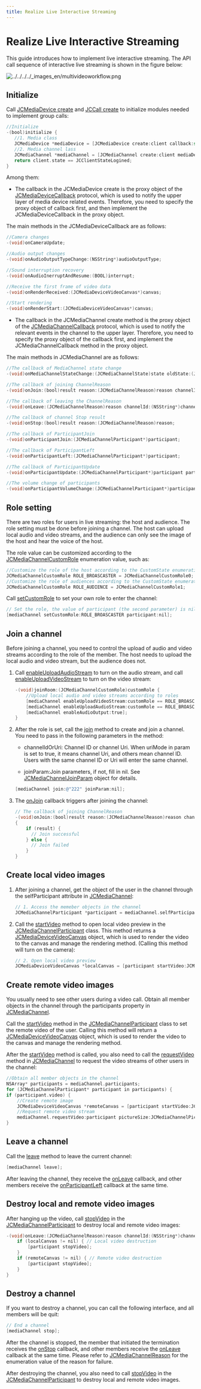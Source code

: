 ```yaml
---
title: Realize Live Interactive Streaming
---
```

# Realize Live Interactive Streaming

This guide introduces how to implement live interactive streaming. The
API call sequence of interactive live streaming is shown in the figure
below:

![../../../../\_images_en/multivideoworkflow.png](../../../../_images_en/multivideoworkflow.png)

## Initialize

Call [JCMediaDevice
create](/portal/reference/V2.1/ios/Classes/JCMediaDevice.html#//api/name/create:callback:)
and [JCCall
create](/portal/reference/V2.1/ios/Classes/JCCall.html#//api/name/create:mediaDevice:callback:)
to initialize modules needed to implement group calls:

``````objectivec
//Initialize
-(bool)initialize {
   //1. Media class
   JCMediaDevice *mediaDevice = [JCMediaDevice create:client callback:self];
   //2. Media channel lass
   JCMediaChannel *mediaChannel = [JCMediaChannel create:client mediaDevice:mediaDevice callback:self];
   return client.state == JCClientStateLogined;
}
``````

Among them:

- The callback in the JCMediaDevice create is the proxy object of the
    [JCMediaDeviceCallback](/portal/reference/V2.1/ios/Protocols/JCMediaDeviceCallback.html)
    protocol, which is used to notify the upper layer of media device
    related events. Therefore, you need to specify the proxy object of
    callback first, and then implement the JCMediaDeviceCallback in the
    proxy object.

The main methods in the JCMediaDeviceCallback are as follows:

``````objectivec
//Camera changes
-(void)onCameraUpdate;

//Audio output changes
-(void)onAudioOutputTypeChange:(NSString*)audioOutputType;

//Sound interruption recovery
-(void)onAudioInerruptAndResume:(BOOL)interrupt;

//Receive the first frame of video data
-(void)onRenderReceived:(JCMediaDeviceVideoCanvas*)canvas;

//Start rendering
-(void)onRenderStart:(JCMediaDeviceVideoCanvas*)canvas;
``````

- The callback in the JCMediaChannel create method is the proxy object
    of the
    [JCMediaChannelCallback](/portal/reference/V2.1/ios/Protocols/JCMediaChannelCallback.html)
    protocol, which is used to notify the relevant events in the channel
    to the upper layer. Therefore, you need to specify the proxy object
    of the callback first, and implement the JCMediaChannelCallback
    method in the proxy object.

The main methods in JCMediaChannel are as follows:

``````objectivec
//The callback of MediaChannel state change
-(void)onMediaChannelStateChange:(JCMediaChannelState)state oldState:(JCMediaChannelState)oldState;

//The callback of joining ChannelReason
-(void)onJoin:(bool)result reason:(JCMediaChannelReason)reason channelId:(NSString*)channelId;

//The callback of leaving the ChannelReason
-(void)onLeave:(JCMediaChannelReason)reason channelId:(NSString*)channelId;

//The callback of channel Stop result
-(void)onStop:(bool)result reason:(JCMediaChannelReason)reason;

//The callback of ParticipantJoin
-(void)onParticipantJoin:(JCMediaChannelParticipant*)participant;

//The callback of ParticipantLeft
-(void)onParticipantLeft:(JCMediaChannelParticipant*)participant;

//The callback of ParticipantUpdate
-(void)onParticipantUpdate:(JCMediaChannelParticipant*)participant participantChangeParam:(JCMediaChannelParticipantChangeParam *)participantChangeParam;

//The volume change of participants
-(void)onParticipantVolumeChange:(JCMediaChannelParticipant*)participant;
``````

## Role setting

There are two roles for users in live streaming: the host and audience.
The role setting must be done before joining a channel. The host can
upload local audio and video streams, and the audience can only see the
image of the host and hear the voice of the host.

The role value can be customized according to the
[JCMediaChannelCustomRole](/portal/reference/V2.1/ios/Constants/JCMediaChannelCustomRole.html)
enumeration value, such as:

``````objectivec
//Customize the role of the host according to the CustomState enumeration value
JCMediaChannelCustomRole ROLE_BROASCASTER = JCMediaChannelCustomRole0;
//Customize the role of audiences according to the CustomState enumeration value
JCMediaChannelCustomRole ROLE_AUDIENCE = JCMediaChannelCustomRole1;
``````

Call
[setCustomRole](/portal/reference/V2.1/ios/Classes/JCMediaChannel.html#//api/name/setCustomRole:participant:)
to set your own role to enter the channel:

``````objectivec
// Set the role, the value of participant (the second parameter) is nil, which means that you set your own role
[mediaChannel setCustomRole:ROLE_BROASCASTER participant:nil];
``````

## Join a channel

Before joining a channel, you need to control the upload of audio and
video streams according to the role of the member. The host needs to
upload the local audio and video stream, but the audience does not.

1. Call
    [enableUploadAudioStream](/portal/reference/V2.1/ios/Classes/JCMediaChannel.html#//api/name/enableUploadAudioStream:)
    to turn on the audio stream, and call
    [enableUploadVideoStream](/portal/reference/V2.1/ios/Classes/JCMediaChannel.html#//api/name/enableUploadVideoStream:)
    to turn on the video stream:

    ``````objectivec
    -(void)joinRoom:(JCMediaChannelCustomRole)customRole {
        //Upload local audio and video streams according to roles
        [mediaChannel enableUploadVideoStream:customRole == ROLE_BROASCASTER];
        [mediaChannel enableUploadAudioStream:customRole == ROLE_BROASCASTER];
        [mediaChannel enableAudioOutput:true];
    }
    ``````

2. After the role is set, call the
    [join](/portal/reference/V2.1/ios/Classes/JCMediaChannel.html#//api/name/join:joinParam:)
    method to create and join a channel. You need to pass in the
    following parameters in the method:

      - channelIdOrUri: Channel ID or channel Uri. When uriMode in
        param is set to true, it means channel Uri, and others mean
        channel ID. Users with the same channel ID or Uri will enter
        the same channel.

      - joinParam:Join parameters, if not, fill in nil. See
        [JCMediaChannelJoinParam](/portal/reference/V2.1/ios/Classes/JCMediaChannelJoinParam.html)
        object for details.

    ``````objectivec
    [mediaChannel join:@"222" joinParam:nil];
    ``````

3. The
    [onJoin](/portal/reference/V2.1/ios/Protocols/JCMediaChannelCallback.html#//api/name/onJoin:reason:channelId:)
    callback triggers after joining the channel:

    ``````objectivec
    // The callback of joining ChannelReason
    -(void)onJoin:(bool)result reason:(JCMediaChannelReason)reason channelId:(NSString*)channelId
    {
        if (result) {
          // Join successful
        } else {
          // Join failed
        }
    }
    ``````

## Create local video images

1. After joining a channel, get the object of the user in the channel
    through the selfParticipant attribute in
    [JCMediaChannel](/portal/reference/V2.1/ios/Classes/JCMediaChannel.html):

    ``````objectivec
    // 1. Access the memeber objects in the channel
    JCMediaChannelParticipant *participant = mediaChannel.selfParticipant;
    ``````

2. Call the
    [startVideo](/portal/reference/V2.1/ios/Classes/JCMediaDevice.html#//api/name/startVideo:renderType:)
    method to open local video preview in the
    [JCMediaChannelParticipant](/portal/reference/V2.1/ios/Classes/JCMediaChannelParticipant.html)
    class. This method returns a
    [JCMediaDeviceVideoCanvas](/portal/reference/V2.1/ios/Classes/JCMediaDeviceVideoCanvas.html)
    object, which is used to render the video to the canvas and manage
    the rendering method. (Calling this method will turn on the camera):

    ``````objectivec
    // 2. Open local video preview
    JCMediaDeviceVideoCanvas *localCanvas = [participant startVideo:JCMediaDeviceRenderFullScreen pictureSize:JCMediaChannelPictureSizeLarge];
    ``````

## Create remote video images

You usually need to see other users during a video call. Obtain all
member objects in the channel through the participants property in
[JCMediaChannel](/portal/reference/V2.1/ios/Classes/JCMediaChannel.html).

Call the
[startVideo](/portal/reference/V2.1/ios/Classes/JCMediaDevice.html#//api/name/startVideo:renderType:)
method in the
[JCMediaChannelParticipant](/portal/reference/V2.1/ios/Classes/JCMediaChannelParticipant.html)
class to set the remote video of the user. Calling this method will
return a
[JCMediaDeviceVideoCanvas](/portal/reference/V2.1/ios/Classes/JCMediaDeviceVideoCanvas.html)
object, which is used to render the video to the canvas and manage the
rendering method.

After the
[startVideo](/portal/reference/V2.1/ios/Classes/JCMediaDevice.html#//api/name/startVideo:renderType:)
method is called, you also need to call the
[requestVideo](/portal/reference/V2.1/ios/Classes/JCMediaChannel.html#//api/name/requestVideo:pictureSize:)
method in
[JCMediaChannel](/portal/reference/V2.1/ios/Classes/JCMediaChannel.html)
to request the video streams of other users in the channel:

``````objectivec
//Obtain all member objects in the channel
NSArray* participants = mediaChannel.participants;
for (JCMediaChannelParticipant* participant in participants) {
if (participant.video) {
    //Create remote image
    JCMediaDeviceVideoCanvas *remoteCanvas = [participant startVideo:JCMediaDeviceRenderFullScreen pictureSize:JCMediaChannelPictureSizeLarge];
    //Request remote video stream
    mediaChannel.requestVideo:participant pictureSize:JCMediaChannelPictureSizeLarge];
}
``````

## Leave a channel

Call the
[leave](/portal/reference/V2.1/ios/Classes/JCMediaChannel.html#//api/name/leave)
method to leave the current channel:

``````objectivec
[mediaChannel leave];
``````

After leaving the channel, they receive the
[onLeave](/portal/reference/V2.1/ios/Protocols/JCMediaChannelCallback.html#//api/name/onLeave:channelId:)
callback, and other members receive the
[onParticipantLeft](/portal/reference/V2.1/ios/Protocols/JCMediaChannelCallback.html#//api/name/onParticipantLeft:)
callback at the same time.

## Destroy local and remote video images

After hanging up the video, call
[stopVideo](/portal/reference/V2.1/ios/Classes/JCMediaDevice.html#//api/name/stopVideo:)
in the
[JCMediaChannelParticipant](/portal/reference/V2.1/ios/Classes/JCMediaChannelParticipant.html)
to destroy local and remote video images:

``````objectivec
-(void)onLeave:(JCMediaChannelReason)reason channelId:(NSString*)channelId {
    if (localCanvas != nil) { // Local video destruction
        [participant stopVideo];
    }
    if (remoteCanvas != nil) { // Remote video destruction
        [participant stopVideo];
    }
}
``````

## Destroy a channel

If you want to destroy a channel, you can call the following interface,
and all members will be quit:

``````objectivec
// End a channel
[mediaChannel stop];
``````

After the channel is stopped, the member that initiated the termination
receives the
[onStop](/portal/reference/V2.1/ios/Protocols/JCMediaChannelCallback.html#//api/name/onStop:reason:)
callback, and other members receive the
[onLeave](/portal/reference/V2.1/ios/Protocols/JCMediaChannelCallback.html#//api/name/onLeave:channelId:)
callback at the same time. Please refer to
[JCMediaChannelReason](/portal/reference/V2.1/ios/Constants/JCMediaChannelReason.html)
for the enumeration value of the reason for failure.

After destroying the channel, you also need to call
[stopVideo](/portal/reference/V2.1/ios/Classes/JCMediaDevice.html#//api/name/stopVideo:)
in the
[JCMediaChannelParticipant](/portal/reference/V2.1/ios/Classes/JCMediaChannelParticipant.html)
to destroy local and remote video images.
